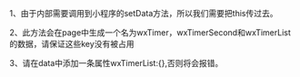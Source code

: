 1、由于内部需要调用到小程序的setData方法，所以我们需要把this传过去。 　　

2、此方法会在page中生成一个名为wxTimer，wxTimerSecond和wxTimerList的数据，请保证这些key没有被占用 

3、请在data中添加一条属性wxTimerList:{},否则将会报错。